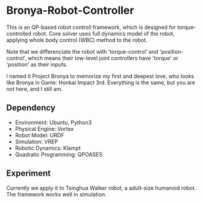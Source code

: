 # Bronya-Robot-Controller
This is an QP-based robot controll framework, which is designed for torque-controlled robot. Core solver uses full dynamics model of the robot, applying whole body control (WBC) method to the robot.

Note that we differenciate the robot with 'torque-control' and 'position-control', which means their low-level joint controllers have 'torque' or 'position' as their inputs.

I named it Project Bronya to memorize my first and deepest love, who looks like Bronya in Game: Honkai Impact 3rd. Everything is the same, but you are not here, and I still am.

## Dependency
- Environment: Ubuntu, Python3
- Physical Engine: Vortex
- Robot Model: URDF
- Simulation: VREP
- Robotic Dynamics: Klampt
- Quadratic Programming: QPOASES

## Experiment
Currently we apply it to Tsinghua Walker robot, a adult-size humanoid robot. The framework works well in simulation.
